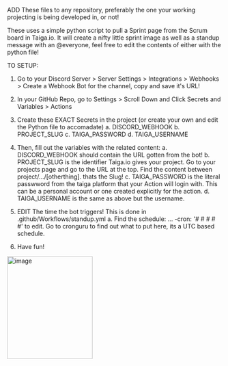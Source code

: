 ADD These files to any repository, preferably the one your working projecting is being developed in, or not!

These uses a simple python script to pull a Sprint page from the Scrum board in Taiga.io. It will create a nifty little sprint 
image as well as a standup message with an @everyone, feel free to edit the contents of either with the python file!

TO SETUP:
1. Go to your Discord Server > Server Settings > Integrations > Webhooks > Create a Webhook Bot for the channel, copy and save it's URL!
2. In your GitHub Repo, go to Settings > Scroll Down and Click Secrets and Variables > Actions
3. Create these EXACT Secrets in the project (or create your own and edit the Python file to accomadate)
   a. DISCORD_WEBHOOK
   b. PROJECT_SLUG
   c. TAIGA_PASSWORD
   d. TAIGA_USERNAME
4. Then, fill out the variables with the related content:
   a. DISCORD_WEBHOOK should contain the URL gotten from the bot!
   b. PROJECT_SLUG is the identifier Taiga.io gives your project. Go to your projects page and go to the URL at the top. Find the content between project/.../[otherthing]. thats the Slug!
   c. TAIGA_PASSWORD is the literal passwword from the taiga platform that your Action will login with. This can be a personal account or one created explicitly for the action.
   d. TAIGA_USERNAME is the same as above but the username.
5. EDIT The time the bot triggers! This is done in .github/Workflows/standup.yml
   a. Find the schedule: ... -cron: '# # # # #' to edit. Go to cronguru to find out what to put here, its a UTC based schedule.

6. Have fun!


<img width="200" height="240" alt="image" align="center" src="https://github.com/user-attachments/assets/88bcc73a-bba7-4a9b-99f9-b5f318d4fe80" />
